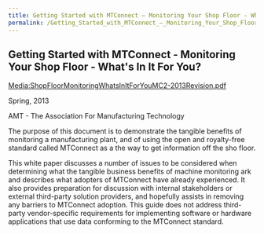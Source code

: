 ```yaml
---
title: Getting Started with MTConnect – Monitoring Your Shop Floor - What's In It For You?
permalink: /Getting_Started_with_MTConnect_–_Monitoring_Your_Shop_Floor_-_What's_In_It_For_You?/
---
```


## Getting Started with MTConnect - Monitoring Your Shop Floor - What's In It For You?

[Media:ShopFloorMonitoringWhatsInItForYouMC2-2013Revision.pdf](/Media:ShopFloorMonitoringWhatsInItForYouMC2-2013Revision.pdf "wikilink")

Spring, 2013

AMT - The Association For Manufacturing Technology

The purpose of this document is to demonstrate the tangible benefits of
monitoring a manufacturing plant, and of using the open and royalty-free
standard called MTConnect as a the way to get information off the sho
floor.

This white paper discusses a number of issues to be considered when
determining what the tangible business benefits of machine monitoring
ark and describes what adopters of MTConnect have already experienced.
It also provides preparation for discussion with internal stakeholders
or external third-party solution providers, and hopefully assists in
removing any barriers to MTConnect adoption. This guide does not address
third-party vendor-specific requirements for implementing software or
hardware applications that use data conforming to the MTConnect
standard.